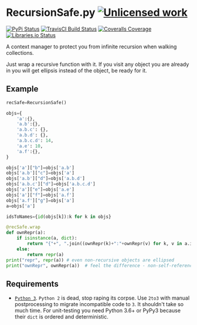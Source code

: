 RecursionSafe.py [![Unlicensed work](https://raw.githubusercontent.com/unlicense/unlicense.org/master/static/favicon.png)](https://unlicense.org/)
===============
[![PyPi Status](https://img.shields.io/pypi/v/RecursionSafe.py.svg)](https://pypi.python.org/pypi/RecursionSafe.py)
[![TravisCI Build Status](https://travis-ci.org/KOLANICH/RecursionSafe.py.svg?branch=master)](https://travis-ci.org/KOLANICH/RecursionSafe.py)
[![Coveralls Coverage](https://img.shields.io/coveralls/KOLANICH/RecursionSafe.py.svg)](https://coveralls.io/r/KOLANICH/RecursionSafe.py)
[![Libraries.io Status](https://img.shields.io/librariesio/github/KOLANICH/RecursionSafe.py.svg)](https://libraries.io/github/KOLANICH/RecursionSafe.py)

A context manager to protect you from infinite recursion when walking collections.

Just wrap a recursive function with it. If you visit any object you are already in you will get ellipsis instead of the object, be ready for it.

Example
-------
```python
recSafe=RecursionSafe()

objs={
	'a':{},
	'a.b':{},
	'a.b.c': {},
	'a.b.d': {},
	'a.b.c.d': 14,
	'a.e': 10,
	'a.f':{},
}

objs['a']["b"]=objs['a.b']
objs['a.b']["c"]=objs['a']
objs['a.b']["d"]=objs['a.b.d']
objs['a.b.c']["d"]=objs['a.b.c.d']
objs['a']["e"]=objs['a.e']
objs['a']["f"]=objs['a.f']
objs['a.f']["g"]=objs['a']
a=objs['a']

idsToNames={id(objs[k]):k for k in objs}

@recSafe.wrap
def ownRepr(a):
	if isinstance(a, dict):
		return "{"+", ".join((ownRepr(k)+":"+ownRepr(v) for k, v in a.items()))+"}"
	else:
		return repr(a)
print("repr", repr(a)) # even non-recursive objects are ellipsed
print("ownRepr", ownRepr(a))  # feel the difference - non-self-referencing objects are not ellipsed
```

Requirements
------------
* [```Python 3```](https://www.python.org/downloads/). ```Python 2``` is dead, stop raping its corpse. Use ```2to3``` with manual postprocessing to migrate incompatible code to ```3```. It shouldn't take so much time. For unit-testing you need Python 3.6+ or PyPy3 because their ```dict``` is ordered and deterministic.